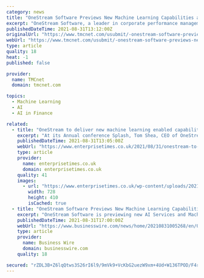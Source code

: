 ```yaml
---
category: news
title: "OneStream Software Previews New Machine Learning Capabilities at Splash 2021"
excerpt: "OneStream Software, a leader in corporate performance management (CPM) solutions for the world's leading enterprises, is previewing today new Artificial Intelligence (AI) Services and Machine Learning (ML) capabilities at its Splash 2021 Virtual Experience."
publishedDateTime: 2021-08-31T13:12:00Z
originalUrl: "https://www.tmcnet.com/usubmit/-onestream-software-previews-new-machine-learning-capabilities-splash-/2021/08/31/9440131.htm"
webUrl: "https://www.tmcnet.com/usubmit/-onestream-software-previews-new-machine-learning-capabilities-splash-/2021/08/31/9440131.htm"
type: article
quality: 18
heat: -1
published: false

provider:
  name: TMCnet
  domain: tmcnet.com

topics:
  - Machine Learning
  - AI
  - AI in Finance

related:
  - title: "OneStream to deliver new machine learning enabled capabilities"
    excerpt: "At its Annual conference Splash, Tom Shea, CEO of OneStream, announced new Artificial Intelligence (AI) and Machine Learning (ML) capabilities within its"
    publishedDateTime: 2021-08-31T13:05:00Z
    webUrl: "https://www.enterprisetimes.co.uk/2021/08/31/onestream-to-deliver-new-machine-learning-enabled-capabilities/"
    type: article
    provider:
      name: enterprisetimes.co.uk
      domain: enterprisetimes.co.uk
    quality: 41
    images:
      - url: "https://www.enterprisetimes.co.uk/wp-content/uploads/2021/08/OneStream-ML-Labor-Forecast.png"
        width: 728
        height: 410
        isCached: true
  - title: "OneStream Software Previews New Machine Learning Capabilities at Splash 2021"
    excerpt: "OneStream Software is previewing new AI Services and Machine Learning (ML) capabilities at its Splash 2021 Virtual Experience."
    publishedDateTime: 2021-08-31T17:00:00Z
    webUrl: "https://www.businesswire.com/news/home/20210831005268/en/OneStream-Software-Previews-New-Machine-Learning-Capabilities-at-Splash-2021"
    type: article
    provider:
      name: Business Wire
      domain: businesswire.com
    quality: 18

secured: "rZDL3B+Z6lqQtws3S26rI6l9/9mVk9+VcKbG2uezW9xm+4Ud+W136TPOD/F4rZeV2L0atpQmWvkie0ZoHis/D4gQ5bj4GdwhQyktAx67apyR2LwztPmVyEWL9s255g0/2AHKR3inZkUUFI1RzNNsW9DQMv4H3k1lCxUeyBY1d4dBVlUQm7SrtYMdQQsbX/zBYABSz74hZ2WYTgh2/prM3sVe75Xcqy2C88xLVrHUQwDch27TC6E+G+EZYbi/sTp1tfy2preZyWyXsWfvyBwlWozMUvJCGwaleyS/wiQchhxFymzgjGF0x1NOpiYhyKjVbqkD71hdVIDZB6z9HMzMybvc2iH+Xo4DdeWgiUaGlHk=;JW2sEFXGxujapbAxcx3pYQ=="
---
```


